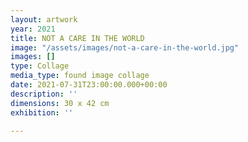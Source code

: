 ```yaml
---
layout: artwork
year: 2021
title: NOT A CARE IN THE WORLD
image: "/assets/images/not-a-care-in-the-world.jpg"
images: []
type: Collage
media_type: found image collage
date: 2021-07-31T23:00:00.000+00:00
description: ''
dimensions: 30 x 42 cm
exhibition: ''

---
```

